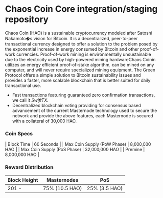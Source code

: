 Chaos Coin Core integration/staging repository
=================================================

Chaos Coin (HAO) is a sustainable cryptocurrency modeled after Satoshi Nakamoto�s vision for Bitcoin. It is a decentralized, peer-to-peer transactional currency designed to offer a solution to the problem posed by the exponential increase in energy consumed by Bitcoin and other proof-of-work currencies. Proof-of-work mining is environmentally unsustainable due to the electricity used by high-powered mining hardwareChaos Coinin utilizes an energy efficient proof-of-stake algorithm, can be mined on any computer, and will never require specialized mining equipment. The Green Protocol offers a simple solution to Bitcoin sustainability issues and provides a faster, more scalable blockchain that is better suited for daily transactional use.

- Fast transactions featuring guaranteed zero confirmation transactions, we call it _SwiftTX_.
- Decentralized blockchain voting providing for consensus based advancement of the current Masternode
  technology used to secure the network and provide the above features, each Masternode is secured
  with a collateral of 30,000 HAO.


### Coin Specs
| Block Time                  | 60 Seconds       |
| Max Coin Supply (PoW Phase) | 8,000,000 HAO    |
| Max Coin Supply (PoS Phase) | 32,000,000 HAO   |
| Premine                     | 8,000,000 HAO    |

### Reward Distribution

| **Block Height**   | **Masternodes**  | **PoS**          
|--------------------|------------------|------------------
| 201 -              | 75% (10.5 HAO)   | 25% (3.5 HAO)